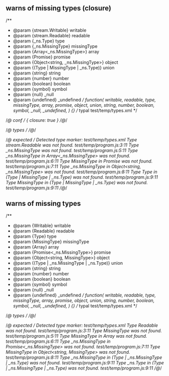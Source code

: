 ## warns of missing types (closure)
/**
 * @param {stream.Writable} writable
 * @param {stream.Readable} readable
 * @param {_ns.Type} type
 * @param {_ns.MissingType} missingType
 * @param {Array<_ns.MissingType>} array
 * @param {Promise<MissingType>} promise
 * @param {Object<string, _ns.MissingType>} object
 * @param {(Type | MissingType | _ns.Type)} union
 * @param {string} string
 * @param {number} number
 * @param {boolean} boolean
 * @param {symbol} symbol
 * @param {null} _null
 * @param {undefined} _undefined
 */
function(
  writable, readable,
  type, missingType,
  array, promise, object, union,
  string, number, boolean, symbol, _null, _undefined,
) {}
/* typal test/temp/types.xml */


/*@ conf */
{ closure: true }
/*@*/

/*@ types */
<types namespace="_ns">
  <import from="stream" name="Writable" />
  <type name="Type"></type>
</types>
/*@*/

/*@ expected */
Detected type marker: test/temp/types.xml
Type stream.Readable was not found.
test/temp/program.js:3:11
Type _ns.MissingType was not found.
test/temp/program.js:5:11
Type _ns.MissingType in Array<_ns.MissingType> was not found.
test/temp/program.js:6:11
Type MissingType in Promise<MissingType> was not found.
test/temp/program.js:7:11
Type _ns.MissingType in Object<string, _ns.MissingType> was not found.
test/temp/program.js:8:11
Type Type in (Type | MissingType | _ns.Type) was not found.
test/temp/program.js:9:11
Type MissingType in (Type | MissingType | _ns.Type) was not found.
test/temp/program.js:9:11
/*@*/

## warns of missing types
/**
 * @param {Writable} writable
 * @param {Readable} readable
 * @param {Type} type
 * @param {MissingType} missingType
 * @param {Array<MissingType>} array
 * @param {Promise<_ns.MissingType>} promise
 * @param {Object<string, MissingType>} object
 * @param {(Type | _ns.MissingType | _ns.Type)} union
 * @param {string} string
 * @param {number} number
 * @param {boolean} boolean
 * @param {symbol} symbol
 * @param {null} _null
 * @param {undefined} _undefined
 */
function(
  writable, readable,
  type, missingType,
  array, promise, object, union,
  string, number, boolean, symbol, _null, _undefined,
) {}
/* typal test/temp/types.xml */


/*@ types */
<types namespace="_ns">
  <import from="stream" name="Writable" />
  <type name="Type"></type>
</types>
/*@*/

/*@ expected */
Detected type marker: test/temp/types.xml
Type Readable was not found.
test/temp/program.js:3:11
Type MissingType was not found.
test/temp/program.js:5:11
Type MissingType in Array<MissingType> was not found.
test/temp/program.js:6:11
Type _ns.MissingType in Promise<_ns.MissingType> was not found.
test/temp/program.js:7:11
Type MissingType in Object<string, MissingType> was not found.
test/temp/program.js:8:11
Type _ns.MissingType in (Type | _ns.MissingType | _ns.Type) was not found.
test/temp/program.js:9:11
Type _ns.Type in (Type | _ns.MissingType | _ns.Type) was not found.
test/temp/program.js:9:11
/*@*/